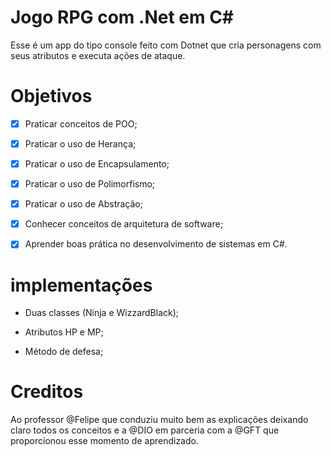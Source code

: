 # Jogo RPG com .Net em C#

Esse é um app do tipo console feito com Dotnet que cria personagens com seus atributos e executa ações de ataque.

# Objetivos

- [x] Praticar conceitos de POO;

- [x] Praticar o uso de Herança;

- [x] Praticar o uso de Encapsulamento;

- [x] Praticar o uso de Polimorfismo;

- [x] Praticar o uso de Abstração;

- [x] Conhecer conceitos de arquitetura de software;

- [x] Aprender boas prática no desenvolvimento de sistemas em C#.

# implementações

 - Duas classes (Ninja e WizzardBlack);

 - Atributos HP e MP;

 - Método de defesa;

# Creditos

Ao professor @Felipe que conduziu muito bem as explicações deixando claro todos os conceitos e a @DIO em parceria com a @GFT que proporcionou esse momento de aprendizado.